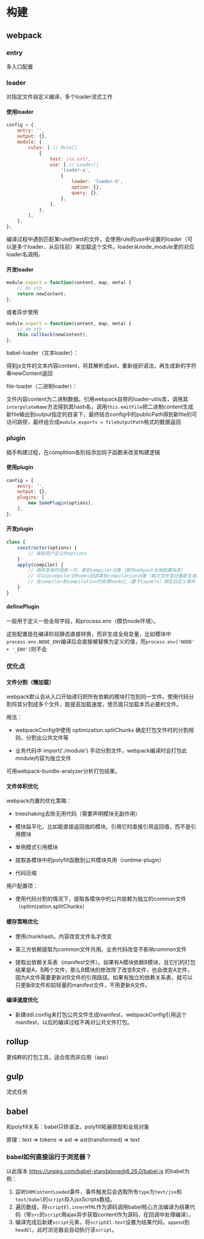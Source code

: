 
# 构建

## webpack

### entry

多入口配置

### loader

对指定文件自定义编译，多个loader流式工作

#### 使用loader

```js
config = {
	entry: '',
	output: {},
	module: {
		rules: [ // Rule[]
			{
				test: /xx.ext/,
				use: [ // Loader[]
					'loader-a',
					{
						loader: 'loader-b',
						option: {},
						query: {},
					},
				],
			},
		],
	},
};
```

编译过程中遇到匹配某rule的test的文件，会使用rule的use中设置的loader（可以是多个loader，从后往前）来加载这个文件。loader从node_module里的对应loader名调用。

#### 开发loader

```js
module.export = function(content, map, meta) { 
	// do sth
	return newContent;
};
```

或者异步使用
	
```js
module.export = function(content, map, meta) { 
	// do sth
	this.callback(newContent);
};
```
babel-loader（文本loader）：

得到js文件的文本内容content，将其解析成ast，重新组织语法，再生成新的字符串newContent返回

file-loader（二进制loader）：

文件内容content为二进制数据。引用webpack自带的loader-utils库，调用其`interpolateName`方法得到其hash名，调用`this.emitFile`把二进制content生成新file输出到output指定的目录下，最终结合config中的publicPath得到新file的可访问路径，最终组合成`module.exports = fileOutputPath`格式的数据返回

### plugin

插手构建过程，在complition各阶段添加钩子函数来改变构建逻辑


#### 使用plugin

```js
config = {
	entry: '',
	output: {},
	plugins: [
		new SomePlugin(options),
	],
};
```

#### 开发plugin

```js
class {
	constructor(options) {
		// 拿到用户定义的options
	}
	apply(compiler) {
		// 插件安装时调用一次，拿到compiler对象（提供webpack全局配置信息）
		// 可以从compiler的hooks回调拿到compilation对象（每次文件变动重新生成，提供本次资源相关信息）
		// 在compiler和compilation的各类hooks（基于tapable）绑定自定义事件
	}			
}
```
	
#### definePlugin

一般用于定义一些全局字段，和process.env（模仿node环境）。

这些配置是在编译阶段静态直接转换，而非生成全局变量，比如模块中`process.env.NODE_ENV`编译后会直接被替换为定义的值，而`process.env['NODE' + '_ENV']`则不会

### 优化点

#### 文件分割（懒加载）

webpack默认会从入口开始递归把所有依赖的模块打包到同一文件。使用代码分割将其分割成多个文件，能提高加载速度，使页面只加载本页必要的文件。

用法：

- webpackConfig中使用 optimization.splitChunks 确定打包文件时的分割规则，分割出公共文件等

- 业务代码中 import('./module') 手动分割文件，webpack编译时会打包此module内容为独立文件

可用webpack-bundle-analyzer分析打包结果。

#### 文件体积优化

webpack内置的优化策略：

- treeshaking去除无用代码（需要声明模块无副作用）

- 模块扁平化，比如能直接返回值的模块，引用它时直接引用返回值，而不是引用模块

- 单例模式引用模块

- 提取各模块中的polyfill函数到公共模块共用（runtime-plugin）

- 代码压缩

用户配置项：

- 使用代码分割的情况下，提取各模块中的公共依赖为独立的common文件（optimization.splitChunks）


#### 缓存策略优化

- 使用chunkhash。内容改变文件名才改变

- 第三方依赖提取为common文件共用。业务代码改变不影响common文件

- 提取出依赖关系表（manifest文件）。如果有A模块依赖B模块，且它们的打包结果是A、B两个文件，那么B模块的修改除了改变B文件，也会改变A文件，因为A文件需要更新对B文件的引用路径。如果有独立的依赖关系表，就可以只更新B文件和较轻量的manifest文件，不用更新A文件。


#### 编译速度优化

- 新建ddl.config来打包公共文件生成manifest，webpackConfig引用这个manifest，以后的编译过程不再对公共文件打包。


## rollup

更纯粹的打包工具，适合库而非应用（app）

## gulp

流式任务


## babel

和polyfill关系：babel只转语法，polyfill拓展原型和全局对象

原理：text => tokens => ast => ast(transformed) => text

### babel如何直接运行于浏览器？

以此版本 https://unpkg.com/babel-standalone@6.26.0/babel.js 的babel为例：

1. 监听`DOMContentLoaded`事件，事件触发后会选取所有`type`为`text/jsx`和`text/babel`的`script`存入jsxScripts数组。
2. 遍历数组，将`scriptEl.innerHTML`作为源码调用babel核心方法编译为结果代码（带`src`的`script`用ajax异步获取content作为源码，在回调中处理编译）。
3. 编译完成后新建`script`元素，将`scriptEl.text`设置为结果代码，`append`到`headEl`，此时浏览器会自动执行该`script`。
